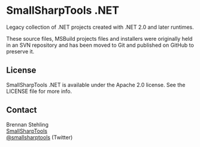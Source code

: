 SmallSharpTools .NET
===========

Legacy collection of .NET projects created with .NET 2.0 and later runtimes.

These source files, MSBuild projects files and installers were originally held in an SVN
repository and has been moved to Git and published on GitHub to preserve it.

## License

SmallSharpTools .NET is available under the Apache 2.0 license. See the LICENSE file for more info.

## Contact

Brennan Stehling  
[SmallSharpTools](http://www.smallsharptools.com/)  
[@smallsharptools](https://twitter.com/smallsharptools) (Twitter)  
